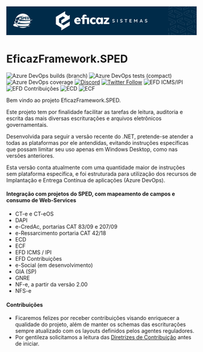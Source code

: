 # <p align="center"> ![EficazFramework.SPED](Assets/GitHub-HeaderReadme.png)
# EficazFramework.SPED

![Azure DevOps builds (branch)](https://efshieldsio.azurewebsites.net:/azure-devops/build/eficazcs/EficazFramework/21/master?label=tests&logo=azuredevops&logoColor=white&style=flat-square)
![Azure DevOps tests (compact)](https://efshieldsio.azurewebsites.net:/azure-devops/tests/eficazcs/EficazFramework/21?compact_message&logo=azuredevops&logoColor=white&style=flat-square)
![Azure DevOps coverage](https://efshieldsio.azurewebsites.net:/azure-devops/coverage/eficazcs/EficazFramework/21?logo=codecov&logoColor=white&style=flat-square)
[![Discord](https://efshieldsio.azurewebsites.net:/discord/846078359498653706?color=purple&logo=discord&logoColor=white&style=flat-square)](https://discord.gg/ePvZEGBgaf)
[![Twitter Follow](https://efshieldsio.azurewebsites.net:/twitter/follow/EficazCS?color=blue&label=twitter&logo=twitter&logoColor=white&style=flat-square)](https://twitter.com/EficazCS)
![EFD ICMS/IPI](https://efshieldsio.azurewebsites.net/badge/EFD%20ICMS%2FIPI-v016-red?style=flat-square)
![EFD Contribuições](https://efshieldsio.azurewebsites.net/badge/EFD%20Contribuições-v006-blue?style=flat-square)
![ECD](https://efshieldsio.azurewebsites.net/badge/ECD-v9.00-brightgreen?style=flat-square)
![ECF](https://efshieldsio.azurewebsites.net/badge/ECF-v0007-orange?style=flat-square)

   Bem vindo ao projeto EficazFramework.SPED.
   
   Este projeto tem por finalidade facilitar as tarefas de leitura, auditoria e escrita das mais diversas escriturações e arquivos eletrônicos governamentais.
   
   Desenvolvida para seguir a versão recente do .NET, pretende-se atender a todas as plataformas por ele antendidas, evitando instruções específicas que possam limitar seu uso apenas em Windows Desktop, como nas versões anteriores.
   
   Esta versão conta atualmente com uma quantidade maior de instruções sem plataforma específica, e foi estruturada para utilização dos recursos de Implantação e Entrega Contínua de aplicações (Azure DevOps).


#### Integração com projetos do SPED, com mapeamento de campos e consumo de Web-Services
   - CT-e e CT-eOS
   - DAPI
   - e-CredAc, portarias CAT 83/09 e 207/09
   - e-Ressarcimento portaria CAT 42/18
   - ECD
   - ECF
   - EFD ICMS / IPI
   - EFD Contribuições
   - e-Social (em desenvolvimento)
   - GIA (SP)
   - GNRE
   - NF-e, a partir da versão 2.00
   - NFS-e

 #### Contribuições
   - Ficaremos felizes por receber contribuições visando enriquecer a qualidade do projeto, além de manter os schemas das escriturações sempre atualizado com os layouts definidos pelos agentes reguladores.
   - Por gentileza solicitamos a leitura das [Diretrizes de Contribuição](/CONTRIBUTING.md) antes de iniciar.
